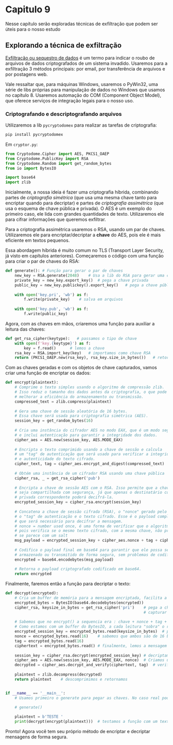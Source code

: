 # Capitulo 9 

Nesse capítulo serão exploradas técnicas de exfiltração que podem ser úteis para o nosso estudo

## Explorando a técnica de exfiltração

[Exfiltração ou sequestro de dados](https://en.wikipedia.org/wiki/Data_theft) é um termo para indicar o roubo de arquivos de dados criptografados de um sistema invadido. Usaremos para a exfiltração 3 métodos principais: por email, por transferência de arquivos e por postagens web. 

Vale ressaltar que, para máquinas Windows, usaremos o PyWin32, uma série de libs próprias para manipulação de dados no Windows que usamos no capítulo 8. Usaremos automação do COM (Component Object Model), que oferece serviços de integração legais para o nosso uso.

### Criptografando e descriptografando arquivos

Utilizaremos a lib `pycryptodomex` para realizar as tarefas de criptografia:

```bash
pip install pycryptodomex
```

Em `cryptor.py`:

```py
from Cryptodome.Cipher import AES, PKCS1_OAEP
from Cryptodome.PublicKey import RSA
from Cryptodome.Random import get_random_bytes
from io import BytesIO

import base64
import zlib
```

Inicialmente, a nossa ideia é fazer uma criptografia híbrida, combinando partes de *criptografia simétrica* (que usa uma mesma chave tanto para encriptar quando para decriptar) e partes de *criptografia assimétrica* (que usa o esquema de chave pública e privada). O AES é um exemplo do primeiro caso, ele lida com grandes quantidades de texto. Utilizaremos ele para cifrar informações que queremos exfiltrar.

Para a criptografia assimétrica usaremos o RSA, usando um par de chaves. Utilizaremos ele para encriptar/decriptar a **chave** do AES, pois ele é mais eficiente em textos pequenos.

Essa abordagem híbrida é muito comum no TLS (Transport Layer Security, já visto em capítulos anteriores). Começaremos o código com uma função para criar o par de chaves do RSA:

```py
def generate(): # Função para gerar o par de chaves
    new_key = RSA.generate(2048)    # Usa a lib do RSA para gerar uma chave de 2048 bits
    private_key = new_key.export_key()  # pega a chave privada
    public_key = new_key.publickey().export_key()   # pega a chave pública
    
    with open('key.pri', 'wb') as f:
        f.write(private_key)    # salva em arquivos
        
    with open('key.pub', 'wb') as f:
        f.write(public_key)     
```

Agora, com as chaves em mãos, criaremos uma função para auxiliar a leitura das chaves:

```py
def get_rsa_cipher(keytype):   # passamos o tipo de chave
    with open(f'key.{keytype}') as f:
        key = f.read()      # lemos a chave
    rsa_key = RSA.import_key(key)   # importamos como chave RSA 
    return (PKCS1_OAEP.new(rsa_key), rsa_key.size_in_bytes())   # retornamos o objeto Cipher da chave (PKCS) e o seu tamanho em bytes
```

Com as chaves geradas e com os objetos de chave capturados, vamos criar uma função de encriptar os dados:

```py
def encrypt(plaintext):
    # Comprime o texto simples usando o algoritmo de compressão zlib.
    # Isso reduz o tamanho dos dados antes da criptografia, o que pode
    # melhorar a eficiência do armazenamento ou transmissão.
    compressed_text = zlib.compress(plaintext)
    
    # Gera uma chave de sessão aleatória de 16 bytes.
    # Essa chave será usada para criptografia simétrica (AES).
    session_key = get_random_bytes(16)
    
    # Cria uma instância do cifrador AES no modo EAX, que é um modo seguro
    # e inclui autenticação para garantir a integridade dos dados.
    cipher_aes = AES.new(session_key, AES.MODE_EAX)
    
    # Encripta o texto comprimido usando a chave de sessão e calcula
    # um "tag" de autenticação que será usado para verificar a integridade
    # e autenticidade do texto cifrado.
    cipher_text, tag = cipher_aes.encrypt_and_digest(compressed_text)
    
    # Obtém uma instância de um cifrador RSA usando uma chave pública
    cipher_rsa, _ = get_rsa_cipher('pub')
    
    # Encripta a chave de sessão AES com o RSA. Isso permite que a chave de sessão
    # seja compartilhada com segurança, já que apenas o destinatário com a chave
    # privada correspondente poderá decifrá-la.
    encrypted_session_key = cipher_rsa.encrypt(session_key)
    
    # Concatena a chave de sessão cifrada (RSA), o "nonce" gerado pelo AES,
    # o "tag" de autenticação e o texto cifrado. Esse é o payload completo
    # que será necessário para decifrar a mensagem.
    # nonce = number used once, é uma forma de verificar que o algoritmo está funcionando
    # pois verifica se o mesmo texto cifrado, com a mesma chave, não produzam a mesma mensagem
    # se parece com um salt
    msg_payload = encrypted_session_key + cipher_aes.nonce + tag + cipher_text
    
    # Codifica o payload final em base64 para garantir que ele possa ser
    # armazenado ou transmitido de forma segura, sem problemas de codificação.
    encrypted = base64.encodebytes(msg_payload)
    
    # Retorna o payload criptografado codificado em base64.
    return encrypted
```

Finalmente, faremos então a função para decriptar o texto:

```py
def decrypt(encrypted):
    # Cria um buffer de memória para a mensagem encriptada, facilita a leitura (usada no .read() em sequencia)
    encrypted_bytes = BytesIO(base64.decodebytes(encrypted))
    cipher_rsa, keysize_in_bytes = get_rsa_cipher('pri')    # pega a chave privada e o tamanho dela em bytes (será usado para 
                                                            # capturar os bytes da chave AES)
    
    # Sabemos que no encrypt() a sequencia era : chave + nonce + tag + texto. Sabemos também que o nonce e a tag ambos tem 16 bytes
    # Como estamos com um buffer do BytesIO, a cada leitura "sobra" o resto da mensagem, possibilitando esse sequenciamento de leitura
    encrypted_session_key = encrypted_bytes.read(keysize_in_bytes)  # pega os N bytes da chave encriptada
    nonce = encrypted_bytes.read(16)    # sabemos que ambos são de 16 bytes pois é o tamanho padrão para o modo EAX
    tag = encrypted_bytes.read(16)
    ciphertext = encrypted_bytes.read() # finalmente, lemos a mensagem
    
    session_key = cipher_rsa.decrypt(encrypted_session_key) # decriptamos a chave
    cipher_aes = AES.new(session_key, AES.MODE_EAX, nonce)  # Criamos um objeto AES com o texto usando o nonce e a chave
    decrypted = cipher_aes.decrypt_and_verify(ciphertext, tag)  # verificamos e decriptamos, resultando no arquivo original comprimido
    
    plaintext = zlib.decompress(decrypted)
    return plaintext    # descomprimimos e retornamos


if __name__ == '__main__':
    # Usamos primeiro o generate para pegar as chaves. No caso real pode ser que se queira deixá-las em lugares separados

    # generate()
    
    plaintext = b'TESTE '
    print(decrypt(encrypt(plaintext)))  # testamos a função com um texto binário
```

Pronto! Agora você tem seu próprio método de encriptar e decriptar mensagens de forma segura.